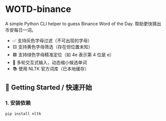 # WOTD-binance
A simple Python CLI helper to guess Binance Word of the Day. 帮助更快猜出币安每日一词。
- ✅ 支持灰色字母过滤（不可出现的字母）
- 🟨 支持黄色字母筛选（存在但位置未知）
- 🟩 支持绿色字母精准定位（如 4e 表示第 4 位是 e）
- 🔁 多轮交互式输入，动态缩小候选单词
- 📚 使用 NLTK 官方词库（已本地缓存）
 ## 🚀 Getting Started / 快速开始

### 1. 安装依赖

```bash
pip install nltk
